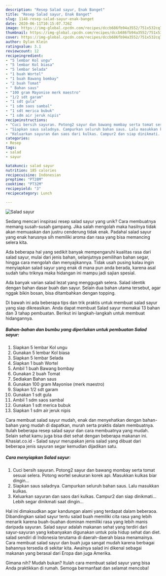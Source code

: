 ```yaml
---
description: "Resep Salad sayur, Enak Banget"
title: "Resep Salad sayur, Enak Banget"
slug: 1148-resep-salad-sayur-enak-banget
date: 2020-06-11T10:15:07.726Z
image: https://img-global.cpcdn.com/recipes/dccb686fb94a3552/751x532cq70/salad-sayur-foto-resep-utama.jpg
thumbnail: https://img-global.cpcdn.com/recipes/dccb686fb94a3552/751x532cq70/salad-sayur-foto-resep-utama.jpg
cover: https://img-global.cpcdn.com/recipes/dccb686fb94a3552/751x532cq70/salad-sayur-foto-resep-utama.jpg
author: Dylan Klein
ratingvalue: 3.1
reviewcount: 12
recipeingredient:
- "5 lembar Kol ungu"
- "5 lembar Kol biasa"
- "5 lembar Selada"
- "1 buah Wortel"
- "1 buah Bawang bombay"
- "2 buah Tomat"
- " Bahan saus"
- "100 gram Mayonise merk maestro"
- "1/2 sdt garam"
- "1 sdt gula"
- "1 sdm saos sambal"
- "1 sdt merica bubuk"
- "1 sdm air jeruk nipis"
recipeinstructions:
- "Cuci bersih sayuran. Potong2 sayur dan bawang mombay serta tomat sesuai selera. Potong wortel seukuran korek api. Masukkan kulkas biar dingin..."
- "Siapkan saus saladnya. Campurkan seluruh bahan saus. Lalu masukkan kulkas."
- "Keluarkan sayuran dan saos dari kulkas. Campur2 dan siap dinikmati... Lebih segar dinikmati saat dingin..."
categories:
- Resep
tags:
- salad
- sayur

katakunci: salad sayur 
nutrition: 185 calories
recipecuisine: Indonesian
preptime: "PT28M"
cooktime: "PT32M"
recipeyield: "3"
recipecategory: Lunch

---
```



![Salad sayur](https://img-global.cpcdn.com/recipes/dccb686fb94a3552/751x532cq70/salad-sayur-foto-resep-utama.jpg)

Sedang mencari inspirasi resep salad sayur yang unik? Cara membuatnya memang susah-susah gampang. Jika salah mengolah maka hasilnya tidak akan memuaskan dan justru cenderung tidak enak. Padahal salad sayur yang enak harusnya sih memiliki aroma dan rasa yang bisa memancing selera kita.

Ada beberapa hal yang sedikit banyak mempengaruhi kualitas rasa dari salad sayur, mulai dari jenis bahan, selanjutnya pemilihan bahan segar, hingga cara mengolah dan menyajikannya. Tidak usah pusing kalau ingin menyiapkan salad sayur yang enak di mana pun anda berada, karena asal sudah tahu triknya maka hidangan ini mampu jadi sajian spesial.

Ada banyak varian salad lezat yang menggugah selera. Salad identik dengan bahan dasar buah dan sayur. Selain dua bahan utama tersebut, agar nggak bikin bosan, bisa ditambahkan dengan topping.


Di bawah ini ada beberapa tips dan trik praktis untuk membuat salad sayur yang siap dikreasikan. Anda dapat membuat Salad sayur memakai 13 bahan dan 3 tahap pembuatan. Berikut ini langkah-langkah untuk membuat hidangannya.

<!--inarticleads1-->

##### Bahan-bahan dan bumbu yang diperlukan untuk pembuatan Salad sayur:

1. Siapkan 5 lembar Kol ungu
1. Gunakan 5 lembar Kol biasa
1. Siapkan 5 lembar Selada
1. Siapkan 1 buah Wortel
1. Ambil 1 buah Bawang bombay
1. Gunakan 2 buah Tomat
1. Sediakan  Bahan saus
1. Gunakan 100 gram Mayonise (merk maestro)
1. Siapkan 1/2 sdt garam
1. Gunakan 1 sdt gula
1. Ambil 1 sdm saos sambal
1. Gunakan 1 sdt merica bubuk
1. Siapkan 1 sdm air jeruk nipis


Cara membuat salad sayur mudah, enak dan menyehatkan dengan bahan-bahan yang mudah di dapatkan, murah serta praktis dalam membuatnya. Itulah beberapa resep salad sayur dan cara membuatnya yang mudah. Selain sehat kamu juga bisa diet sehat dengan beberapa makanan ini. Khasiat.co.id - Salad sayur merupakan jenis salad yang dibuat dari beberapa jenis sayuran segar kemudian dijadikan satu. 

<!--inarticleads2-->

##### Cara menyiapkan Salad sayur:

1. Cuci bersih sayuran. Potong2 sayur dan bawang mombay serta tomat sesuai selera. Potong wortel seukuran korek api. Masukkan kulkas biar dingin...
1. Siapkan saus saladnya. Campurkan seluruh bahan saus. Lalu masukkan kulkas.
1. Keluarkan sayuran dan saos dari kulkas. Campur2 dan siap dinikmati... Lebih segar dinikmati saat dingin...


Hal ini dimaksudkan agar kandungan alami yang terdapat dalam beberaoa. Dibandingkan salad sayur tentu salad buah memiliki cita rasa yang lebih menarik karena buah-buahan dominan memiliki rasa yang lebih manis daripada sayuran. Salad sayur adalah makanan sehat yang terdiri dari sayur-sayuran yang kebanyakan digunakan untuk pola hidup sehat dan diet. salad sendiri di Indonesia terutama di daerah-daerah biasa menamainya. Cara membuat salad sayur dan buah juga sangat mudah karena berbagai bahannya tersedia di sekitar kita. Awalnya salad ini dikenal sebagai makanan yang berasal dari Eropa dan juga Amerika. 

Gimana nih? Mudah bukan? Itulah cara membuat salad sayur yang bisa Anda praktikkan di rumah. Semoga bermanfaat dan selamat mencoba!
